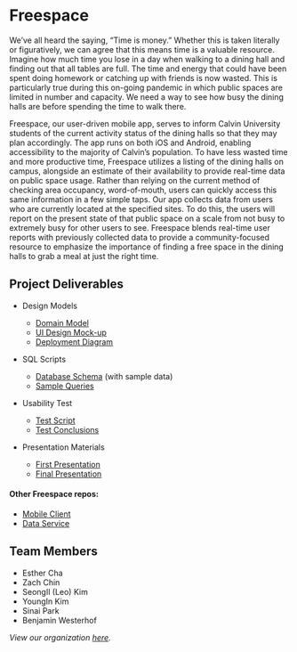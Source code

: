 # Freespace

We’ve all heard the saying, “Time is money.” Whether this is taken literally or figuratively, we can agree that this means time is a valuable resource. Imagine how much time you lose in a day when walking to a dining hall and finding out that all tables are full. The time and energy that could have been spent doing homework or catching up with friends is now wasted. This is particularly true during this on-going pandemic in which public spaces are limited in number and capacity. We need a way to see how busy the dining halls are before spending the time to walk there.

Freespace, our user-driven mobile app, serves to inform Calvin University students of the current activity status of the dining halls so that they may plan accordingly. The app runs on both iOS and Android, enabling accessibility to the majority of Calvin’s population. To have less wasted time and more productive time, Freespace utilizes a listing of the dining halls on campus, alongside an estimate of their availability to provide real-time data on public space usage. Rather than relying on the current method of checking area occupancy, word-of-mouth, users can quickly access this same information in a few simple taps. Our app collects data from users who are currently located at the specified sites. To do this, the users will report on the present state of that public space on a scale from not busy to extremely busy for other users to see. Freespace blends real-time user reports with previously collected data to provide a community-focused resource to emphasize the importance of finding a free space in the dining halls to grab a meal at just the right time.


## Project Deliverables

- Design Models
  - [Domain Model](https://github.com/calvin-cs262-fall2020-Freespace/Project/blob/master/images/domainModel.png)
  - [UI Design Mock-up](https://github.com/calvin-cs262-fall2020-Freespace/Project/blob/master/images/UI%20design.png)
  - [Deployment Diagram](https://github.com/calvin-cs262-fall2020-Freespace/Project/blob/master/images/deploymentDiagram.png)

- SQL Scripts
  - [Database Schema](https://github.com/calvin-cs262-fall2020-Freespace/Service/blob/master/sql/freespace.sql)
      (with sample data)
  - [Sample Queries](https://github.com/calvin-cs262-fall2020-Freespace/Service/blob/master/sql/freespace-queries.sql)

- Usability Test
  - [Test Script](https://github.com/calvin-cs262-fall2020-Freespace/Project/blob/master/documents/FreespaceTestScript.pdf)
  - [Test Conclusions](https://github.com/calvin-cs262-fall2020-Freespace/Project/blob/master/documents/Usability_Test_Report.pdf)

- Presentation Materials
  - [First Presentation](https://docs.google.com/presentation/d/19nvyAxQ8Ngc6I0K-gSkRNRlqca16I0zdnIVrZ_Aj3Ss/edit?usp=sharing)
  - [Final Presentation](https://docs.google.com/presentation/d/1auCZf9dhz6J93l_Up7MEciXxmRQk_Jg1Z0JPW_9mx1k/edit?usp=sharing)
  

#### Other Freespace repos:
- [Mobile Client](https://github.com/calvin-cs262-fall2020-Freespace/Client)
- [Data Service](https://github.com/calvin-cs262-fall2020-Freespace/Service)


## Team Members
- Esther Cha
- Zach Chin
- SeongIl (Leo) Kim
- YoungIn Kim
- Sinai Park
- Benjamin Westerhof

*View our organization [here](https://github.com/calvin-cs262-fall2020-Freespace).*

